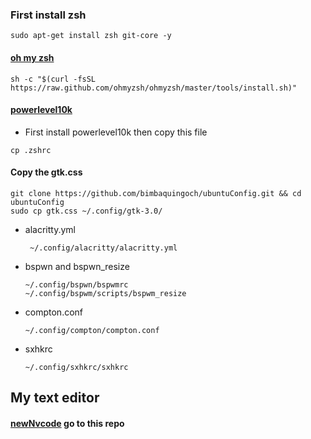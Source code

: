 ### First install zsh

```
sudo apt-get install zsh git-core -y
```

#### [oh my zsh](https://ohmyz.sh/)

```
sh -c "$(curl -fsSL https://raw.github.com/ohmyzsh/ohmyzsh/master/tools/install.sh)"
```

#### [powerlevel10k](https://github.com/romkatv/powerlevel10k)

- First install powerlevel10k then copy this file

```
cp .zshrc
```

#### Copy the gtk.css

```
git clone https://github.com/bimbaquingoch/ubuntuConfig.git && cd ubuntuConfig
sudo cp gtk.css ~/.config/gtk-3.0/
```

- alacritty.yml

  ```
   ~/.config/alacritty/alacritty.yml
  ```

- bspwn and bspwn_resize

  ```
  ~/.config/bspwn/bspwmrc
  ~/.config/bspwm/scripts/bspwm_resize
  ```

- compton.conf

  ```
  ~/.config/compton/compton.conf
  ```

- sxhkrc

  ```
  ~/.config/sxhkrc/sxhkrc
  ```

## My text editor

#### [newNvcode](https://github.com/bimbaquingoch/newNvcode.git) go to this repo
